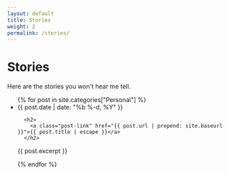 ```yaml
---
layout: default
title: Stories
weight: 2
permalink: /stories/
---
```

<h1 class="page-heading">Stories</h1>

Here are the stories you won't hear me tell.

<ul class="post-list">
  {% for post in site.categories["Personal"] %}
    <li>
      <span class="post-meta">{{ post.date | date: "%b %-d, %Y" }}</span>

      <h2>
        <a class="post-link" href="{{ post.url | prepend: site.baseurl }}">{{ post.title | escape }}</a>
      </h2>
<p> {{ post.excerpt }} </p>
    </li>
  {% endfor %}
</ul>
